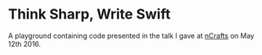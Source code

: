 # Think Sharp, Write Swift

A playground containing code presented in the talk I gave at [nCrafts](http://ncrafts.io) on May 12th 2016.